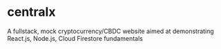 # centralx
 A fullstack, mock cryptocurrency/CBDC website aimed at demonstrating React.js, Node.js, Cloud Firestore fundamentals
